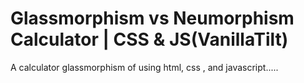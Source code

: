 # Glassmorphism vs Neumorphism Calculator | CSS & JS(VanillaTilt)

A calculator glassmorphism of using html, css , and javascript.....
